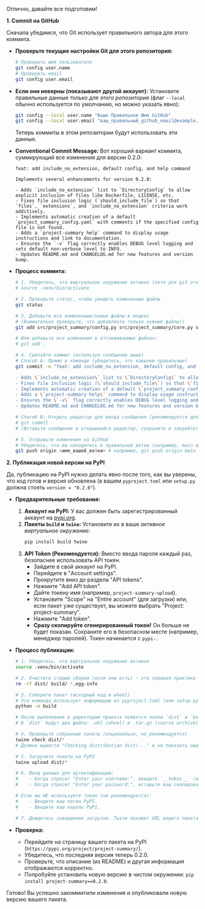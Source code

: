 Отлично, давайте все подготовим!

**1. Commit на GitHub**

Сначала убедимся, что Git использует правильного автора для этого коммита.

*   **Проверьте текущие настройки Git для этого репозитория:**
    ```bash
    # Проверить имя пользователя
    git config user.name
    # Проверить email
    git config user.email
    ```
*   **Если они неверны (показывают другой аккаунт):** Установите правильные данные *только для этого репозитория* (флаг `--local` обычно используется по умолчанию, но можно указать явно):
    ```bash
    git config --local user.name "Ваше Правильное Имя GitHub"
    git config --local user.email "ваш_правильный_github_email@example.com"
    ```
    Теперь коммиты в этом репозитории будут использовать эти данные.

*   **Conventional Commit Message:**
    Вот хороший вариант коммита, суммирующий все изменения для версии 0.2.0:

    ```
    feat: add include_no_extension, default config, and help command

    Implements several enhancements for version 0.2.0:

    - Adds `include_no_extension` list to `DirectoryConfig` to allow explicit inclusion of files like Dockerfile, LICENSE, etc.
    - Fixes file inclusion logic (`should_include_file`) so that `files`, `extensions`, and `include_no_extension` criteria work additively.
    - Implements automatic creation of a default `project_summary_config.yaml` with comments if the specified config file is not found.
    - Adds a `project-summary help` command to display usage instructions and link to documentation.
    - Ensures the `-v` flag correctly enables DEBUG level logging and sets default non-verbose level to INFO.
    - Updates README.md and CHANGELOG.md for new features and version bump.
    ```

*   **Процесс коммита:**
    ```bash
    # 1. Убедитесь, что виртуальное окружение активно (хотя для git это не обязательно)
    # source .venv/bin/activate

    # 2. Проверьте статус, чтобы увидеть измененные файлы
    git status

    # 3. Добавьте все измененные/новые файлы в индекс
    # (Внимательно проверьте, что добавляете только нужные файлы!)
    git add src/project_summary/config.py src/project_summary/core.py src/project_summary/cli.py README.md CHANGELOG.md pyproject.toml # или setup.py, если версия там

    # Или добавьте все изменения в отслеживаемых файлах:
    # git add .

    # 4. Сделайте коммит (используя сообщение выше)
    # Способ A: Прямо в команде (убедитесь, что кавычки правильные)
    git commit -m "feat: add include_no_extension, default config, and help command" -m "Implements several enhancements for version 0.2.0:

    - Adds \`include_no_extension\` list to \`DirectoryConfig\` to allow explicit inclusion of files like Dockerfile, LICENSE, etc.
    - Fixes file inclusion logic (\`should_include_file\`) so that \`files\`, \`extensions\`, and \`include_no_extension\` criteria work additively.
    - Implements automatic creation of a default \`project_summary_config.yaml\` with comments if the specified config file is not found.
    - Adds a \`project-summary help\` command to display usage instructions and link to documentation.
    - Ensures the \`-v\` flag correctly enables DEBUG level logging and sets default non-verbose level to INFO.
    - Updates README.md and CHANGELOG.md for new features and version bump."

    # Способ B: Открыть редактор для ввода сообщения (рекомендуется для многострочных)
    # git commit
    # (Вставьте сообщение в открывшийся редактор, сохраните и закройте)

    # 5. Отправьте изменения на GitHub
    # Убедитесь, что вы находитесь в правильной ветке (например, main или develop)
    git push origin <имя_вашей_ветки> # например, git push origin main
    ```

**2. Публикация новой версии на PyPI**

Да, публикацию на PyPI нужно делать явно после того, как вы уверены, что код готов и версия обновлена (в вашем `pyproject.toml` или `setup.py` должна стоять `version = "0.2.0"`).

*   **Предварительные требования:**
    1.  **Аккаунт на PyPI:** У вас должен быть зарегистрированный аккаунт на [pypi.org](https://pypi.org/).
    2.  **Пакеты `build` и `twine`:** Установите их в ваше *активное виртуальное окружение*:
        ```bash
        pip install build twine
        ```
    3.  **API Token (Рекомендуется):** Вместо ввода пароля каждый раз, безопаснее использовать API токен.
        *   Зайдите в свой аккаунт на PyPI.
        *   Перейдите в "Account settings".
        *   Прокрутите вниз до раздела "API tokens".
        *   Нажмите "Add API token".
        *   Дайте токену имя (например, `project-summary-upload`).
        *   Установите "Scope" на "Entire account" (для загрузки) или, если пакет уже существует, вы можете выбрать "Project: project-summary".
        *   Нажмите "Add token".
        *   **Сразу скопируйте сгенерированный токен!** Он больше не будет показан. Сохраните его в безопасном месте (например, менеджер паролей). Токен начинается с `pypi-`.

*   **Процесс публикации:**
    ```bash
    # 1. Убедитесь, что виртуальное окружение активно
    source .venv/bin/activate

    # 2. Очистите старые сборки (если они есть) - это хорошая практика
    rm -rf dist/ build/ *.egg-info

    # 3. Соберите пакет (исходный код и wheel)
    # Эта команда использует информацию из pyproject.toml (или setup.py)
    python -m build

    # После выполнения в директории проекта появятся папки `dist` и `build`.
    # В `dist` будут два файла: .whl (wheel) и .tar.gz (source archive).

    # 4. Проверьте собранные пакеты (опционально, но рекомендуется)
    twine check dist/*
    # Должно вывести "Checking distribution dist/..." и не показать ошибок.

    # 5. Загрузите пакеты на PyPI
    twine upload dist/*

    # 6. Ввод данных для аутентификации:
    #    - Когда спросит "Enter your username:", введите `__token__` (именно так, с двумя подчеркиваниями).
    #    - Когда спросит "Enter your password:", вставьте ваш скопированный API токен (он не будет отображаться при вводе).

    # Если вы НЕ используете токен (не рекомендуется):
    #    - Введите ваш логин PyPI.
    #    - Введите ваш пароль PyPI.

    # 7. Дождитесь завершения загрузки. Twine покажет URL вашего пакета на PyPI.
    ```

*   **Проверка:**
    *   Перейдите на страницу вашего пакета на PyPI (`https://pypi.org/project/project-summary/`).
    *   Убедитесь, что последняя версия теперь 0.2.0.
    *   Проверьте, что описание (из README) и другая информация отображаются корректно.
    *   Попробуйте установить новую версию в чистом окружении: `pip install project-summary==0.2.0`.

Готово! Вы успешно закоммитили изменения и опубликовали новую версию вашего пакета.